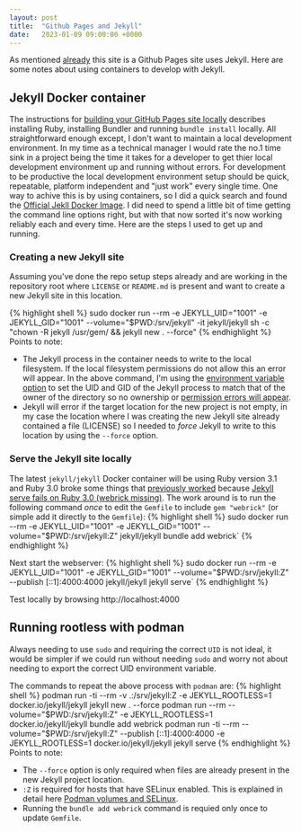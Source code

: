```yaml
---
layout: post
title:  "Github Pages and Jekyll"
date:   2023-01-09 09:00:00 +0000
---
```

As mentioned [already](https://madtechsupport.com/about) this site is a Github Pages site uses Jekyll. Here are some notes about using containers to develop with Jekyll.

## Jekyll Docker container
The instructions for [building your GitHub Pages site locally](https://docs.github.com/en/pages/setting-up-a-github-pages-site-with-jekyll/testing-your-github-pages-site-locally-with-jekyll) describes installing Ruby, installing Bundler and running `bundle install` locally. All straightforward enough except, I don't want to maintain a local development environment. In my time as a technical manager I would rate the no.1 time sink in a project being the time it takes for a developer to get thier local development environment up and running without errors. For development to be productive the local development environment setup should be quick, repeatable, platform independent and "just work" every single time. One way to achive this is by using containers, so I did a quick search and found the [Official Jekll Docker Image](https://hub.docker.com/r/jekyll/jekyll/). I did need to spend a little bit of time getting the command line options right, but with that now sorted it's now working reliably each and every time. Here are the steps I used to get up and running.

### Creating a new Jekyll site
Assuming you've done the repo setup steps already and are working in the repository root where `LICENSE` or `README.md` is present and want to create a new Jekyll site in this location.

{% highlight shell %}
sudo docker run --rm -e JEKYLL_UID="1001" -e JEKYLL_GID="1001" --volume="$PWD:/srv/jekyll" -it jekyll/jekyll sh -c "chown -R jekyll /usr/gem/ && jekyll new . --force"
{% endhighlight %}
Points to note:
* The Jekyll process in the container needs to write to the local filesystem. If the local filesystem permissions do not allow this an error will appear. In the above command, I'm using the [environment variable option](https://github.com/envygeeks/jekyll-docker/blob/master/README.md#configuration) to set the UID and GID of the Jekyll process to match that of the owner of the directory so no ownership or [permission errors will appear](https://ask.fedoraproject.org/t/docker-error-errno-eacces-only-occurs-for-uid-other-than-1000/30524/6).
* Jekyll will error if the target location for the new project is not empty, in my case the location where I was creating the new Jekyll site already contained a file (LICENSE) so I needed to _force_ Jekyll to write to this location by using the `--force` option. 

### Serve the Jekyll site locally
The latest `jekyll/jekyll` Docker container will be using Ruby version 3.1 and Ruby 3.0 broke some things that [previously worked](https://github.com/envygeeks/jekyll-docker/issues/335) because [Jekyll serve fails on Ruby 3.0 (webrick missing)](https://github.com/github/pages-gem/issues/752). The work around is to run the following command _once_ to edit the `Gemfile` to include `gem "webrick"` (or simple add it directly to the `Gemfile`):
{% highlight shell %}
sudo docker run --rm -e JEKYLL_UID="1001" -e JEKYLL_GID="1001" --volume="$PWD:/srv/jekyll:Z" jekyll/jekyll bundle add webrick`
{% endhighlight %}

Next start the webserver:
{% highlight shell %}
sudo docker run --rm -e JEKYLL_UID="1001" -e JEKYLL_GID="1001" --volume="$PWD:/srv/jekyll:Z" --publish [::1]:4000:4000 jekyll/jekyll jekyll serve`
{% endhighlight %}

Test locally by browsing http://localhost:4000

## Running rootless with podman
Always needing to use `sudo` and requiring the correct `UID` is not ideal, it would be simpler if we could run without needing `sudo` and worry not about needing to export the correct UID environment variable.

The commands to repeat the above process with `podman` are:
{% highlight shell %}
podman run -ti --rm -v .:/srv/jekyll:Z -e JEKYLL_ROOTLESS=1 docker.io/jekyll/jekyll jekyll new . --force
podman run --rm --volume="$PWD:/srv/jekyll:Z" -e JEKYLL_ROOTLESS=1 docker.io/jekyll/jekyll bundle add webrick
podman run -ti --rm --volume="$PWD:/srv/jekyll:Z" --publish [::1]:4000:4000 -e JEKYLL_ROOTLESS=1 docker.io/jekyll/jekyll jekyll serve
{% endhighlight %}
Points to note:
* The `--force` option is only required when files are already present in the new Jekyll project location.
* `:Z` is required for hosts that have SELinux enabled. This is explained in detail here [Podman volumes and SELinux](https://blog.christophersmart.com/2021/01/31/podman-volumes-and-selinux/).
* Running the `bundle add webrick` command is requied only once to update `Gemfile`.
